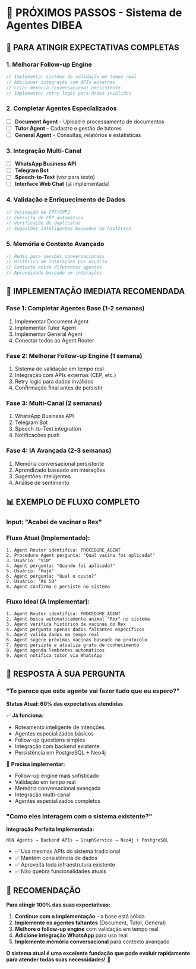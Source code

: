 # 🚀 PRÓXIMOS PASSOS - Sistema de Agentes DIBEA

## 🎯 PARA ATINGIR EXPECTATIVAS COMPLETAS

### 1. **Melhorar Follow-up Engine**
```typescript
// Implementar sistema de validação em tempo real
// Adicionar integração com APIs externas
// Criar memória conversacional persistente
// Implementar retry logic para dados inválidos
```

### 2. **Completar Agentes Especializados**
- [ ] **Document Agent** - Upload e processamento de documentos
- [ ] **Tutor Agent** - Cadastro e gestão de tutores
- [ ] **General Agent** - Consultas, relatórios e estatísticas

### 3. **Integração Multi-Canal**
- [ ] **WhatsApp Business API**
- [ ] **Telegram Bot**
- [ ] **Speech-to-Text** (voz para texto)
- [ ] **Interface Web Chat** (já implementada)

### 4. **Validação e Enriquecimento de Dados**
```typescript
// Validação de CPF/CNPJ
// Consulta de CEP automática
// Verificação de duplicatas
// Sugestões inteligentes baseadas no histórico
```

### 5. **Memória e Contexto Avançado**
```typescript
// Redis para sessões conversacionais
// Histórico de interações por usuário
// Contexto entre diferentes agentes
// Aprendizado baseado em interações
```

## 🔧 IMPLEMENTAÇÃO IMEDIATA RECOMENDADA

### **Fase 1: Completar Agentes Base (1-2 semanas)**
1. Implementar Document Agent
2. Implementar Tutor Agent  
3. Implementar General Agent
4. Conectar todos ao Agent Router

### **Fase 2: Melhorar Follow-up Engine (1 semana)**
1. Sistema de validação em tempo real
2. Integração com APIs externas (CEP, etc.)
3. Retry logic para dados inválidos
4. Confirmação final antes de persistir

### **Fase 3: Multi-Canal (2 semanas)**
1. WhatsApp Business API
2. Telegram Bot
3. Speech-to-Text integration
4. Notificações push

### **Fase 4: IA Avançada (2-3 semanas)**
1. Memória conversacional persistente
2. Aprendizado baseado em interações
3. Sugestões inteligentes
4. Análise de sentimento

## 📊 EXEMPLO DE FLUXO COMPLETO

### **Input:** "Acabei de vacinar o Rex"

### **Fluxo Atual (Implementado):**
```
1. Agent Router identifica: PROCEDURE_AGENT
2. Procedure Agent pergunta: "Qual vacina foi aplicada?"
3. Usuário: "V10"
4. Agent pergunta: "Quando foi aplicada?"
5. Usuário: "Hoje"
6. Agent pergunta: "Qual o custo?"
7. Usuário: "R$ 50"
8. Agent confirma e persiste no sistema
```

### **Fluxo Ideal (A Implementar):**
```
1. Agent Router identifica: PROCEDURE_AGENT
2. Agent busca automaticamente animal "Rex" no sistema
3. Agent verifica histórico de vacinas do Rex
4. Agent pergunta apenas dados faltantes específicos
5. Agent valida dados em tempo real
6. Agent sugere próximas vacinas baseado no protocolo
7. Agent persiste e atualiza grafo de conhecimento
8. Agent agenda lembretes automáticos
9. Agent notifica tutor via WhatsApp
```

## 🎯 RESPOSTA À SUA PERGUNTA

### **"Te parece que este agente vai fazer tudo que eu espero?"**

**Status Atual: 60% das expectativas atendidas**

✅ **Já funciona:**
- Roteamento inteligente de intenções
- Agentes especializados básicos
- Follow-up questions simples
- Integração com backend existente
- Persistência em PostgreSQL + Neo4j

🔧 **Precisa implementar:**
- Follow-up engine mais sofisticado
- Validação em tempo real
- Memória conversacional avançada
- Integração multi-canal
- Agentes especializados completos

### **"Como eles interagem com o sistema existente?"**

**Integração Perfeita Implementada:**
```
N8N Agents → Backend APIs → GraphService → Neo4j + PostgreSQL
```

- ✅ Usa mesmas APIs do sistema tradicional
- ✅ Mantém consistência de dados
- ✅ Aproveita toda infraestrutura existente
- ✅ Não quebra funcionalidades atuais

## 🚀 RECOMENDAÇÃO

**Para atingir 100% das suas expectativas:**

1. **Continue com a implementação** - a base está sólida
2. **Implemente os agentes faltantes** (Document, Tutor, General)
3. **Melhore o follow-up engine** com validação em tempo real
4. **Adicione integração WhatsApp** para uso real
5. **Implemente memória conversacional** para contexto avançado

**O sistema atual é uma excelente fundação que pode evoluir rapidamente para atender todas suas necessidades!** 🎯

